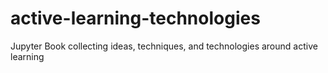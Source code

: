 # active-learning-technologies
Jupyter Book collecting ideas, techniques, and technologies around active learning
